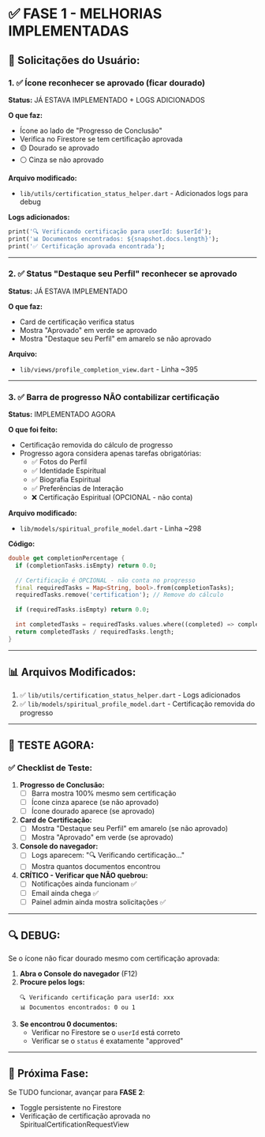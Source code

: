# ✅ FASE 1 - MELHORIAS IMPLEMENTADAS

## 🎯 Solicitações do Usuário:

### 1. ✅ **Ícone reconhecer se aprovado (ficar dourado)**
**Status:** JÁ ESTAVA IMPLEMENTADO + LOGS ADICIONADOS

**O que faz:**
- Ícone ao lado de "Progresso de Conclusão"
- Verifica no Firestore se tem certificação aprovada
- 🟡 Dourado se aprovado
- ⚪ Cinza se não aprovado

**Arquivo modificado:**
- `lib/utils/certification_status_helper.dart` - Adicionados logs para debug

**Logs adicionados:**
```dart
print('🔍 Verificando certificação para userId: $userId');
print('📊 Documentos encontrados: ${snapshot.docs.length}');
print('✅ Certificação aprovada encontrada');
```

---

### 2. ✅ **Status "Destaque seu Perfil" reconhecer se aprovado**
**Status:** JÁ ESTAVA IMPLEMENTADO

**O que faz:**
- Card de certificação verifica status
- Mostra "Aprovado" em verde se aprovado
- Mostra "Destaque seu Perfil" em amarelo se não aprovado

**Arquivo:**
- `lib/views/profile_completion_view.dart` - Linha ~395

---

### 3. ✅ **Barra de progresso NÃO contabilizar certificação**
**Status:** IMPLEMENTADO AGORA

**O que foi feito:**
- Certificação removida do cálculo de progresso
- Progresso agora considera apenas tarefas obrigatórias:
  - ✅ Fotos do Perfil
  - ✅ Identidade Espiritual
  - ✅ Biografia Espiritual
  - ✅ Preferências de Interação
  - ❌ Certificação Espiritual (OPCIONAL - não conta)

**Arquivo modificado:**
- `lib/models/spiritual_profile_model.dart` - Linha ~298

**Código:**
```dart
double get completionPercentage {
  if (completionTasks.isEmpty) return 0.0;
  
  // Certificação é OPCIONAL - não conta no progresso
  final requiredTasks = Map<String, bool>.from(completionTasks);
  requiredTasks.remove('certification'); // Remove do cálculo
  
  if (requiredTasks.isEmpty) return 0.0;
  
  int completedTasks = requiredTasks.values.where((completed) => completed).length;
  return completedTasks / requiredTasks.length;
}
```

---

## 📊 Arquivos Modificados:

1. ✅ `lib/utils/certification_status_helper.dart` - Logs adicionados
2. ✅ `lib/models/spiritual_profile_model.dart` - Certificação removida do progresso

---

## 🧪 TESTE AGORA:

### ✅ Checklist de Teste:

1. **Progresso de Conclusão:**
   - [ ] Barra mostra 100% mesmo sem certificação
   - [ ] Ícone cinza aparece (se não aprovado)
   - [ ] Ícone dourado aparece (se aprovado)

2. **Card de Certificação:**
   - [ ] Mostra "Destaque seu Perfil" em amarelo (se não aprovado)
   - [ ] Mostra "Aprovado" em verde (se aprovado)

3. **Console do navegador:**
   - [ ] Logs aparecem: "🔍 Verificando certificação..."
   - [ ] Mostra quantos documentos encontrou

4. **CRÍTICO - Verificar que NÃO quebrou:**
   - [ ] Notificações ainda funcionam ✅
   - [ ] Email ainda chega ✅
   - [ ] Painel admin ainda mostra solicitações ✅

---

## 🔍 DEBUG:

Se o ícone não ficar dourado mesmo com certificação aprovada:

1. **Abra o Console do navegador** (F12)
2. **Procure pelos logs:**
   ```
   🔍 Verificando certificação para userId: xxx
   📊 Documentos encontrados: 0 ou 1
   ```
3. **Se encontrou 0 documentos:**
   - Verificar no Firestore se o `userId` está correto
   - Verificar se o `status` é exatamente "approved"

---

## 🚀 Próxima Fase:

Se TUDO funcionar, avançar para **FASE 2**:
- Toggle persistente no Firestore
- Verificação de certificação aprovada no SpiritualCertificationRequestView
